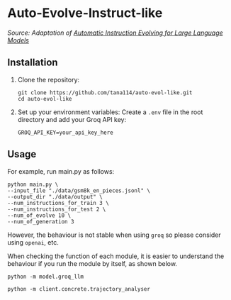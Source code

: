 # Auto-Evolve-Instruct-like

*Source: Adaptation of [Automatic Instruction Evolving for Large Language Models](https://arxiv.org/abs/2406.00770)*

## Installation

1. Clone the repository:
   ```
   git clone https://github.com/tana114/auto-evol-like.git
   cd auto-evol-like
   ```

2. Set up your environment variables:
   Create a `.env` file in the root directory and add your Groq API key:
   ```
   GROQ_API_KEY=your_api_key_here
   ```

## Usage

For example, run main.py as follows:
```
python main.py \
--input_file "./data/gsm8k_en_pieces.jsonl" \
--output_dir "./data/output" \
--num_instructions_for_train 3 \
--num_instructions_for_test 2 \
--num_of_evolve 10 \
--num_of_generation 3 
```

However, the behaviour is not stable when using `groq` so please consider using `openai`, etc.

When checking the function of each module, it is easier to understand the behaviour if you run the module by itself, as shown below.
```
python -m model.groq_llm
```

```
python -m client.concrete.trajectory_analyser
```



